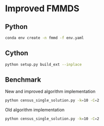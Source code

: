 # Improved FMMDS

## Python 

```bash
conda env create -n fmmd -f env.yaml
```


## Cython

```bash
python setup.py build_ext --inplace
```


## Benchmark 

New and improved algorithm implementation
```bash
python census_single_solution.py -k=10 -C=2
```

Old algorithm implementation

```bash
python census_single_solution.py -k=10 -C=2
```

